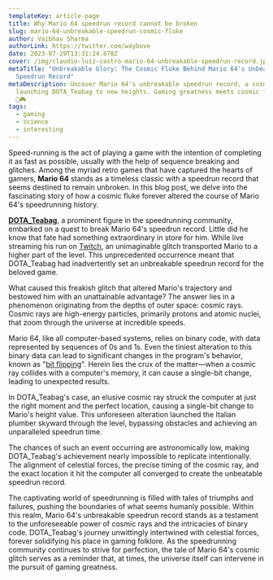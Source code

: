 ```yaml
---
templateKey: article-page
title: Why Mario 64 speedrun record cannot be broken
slug: mario-64-unbreakable-speedrun-cosmic-fluke
author: Vaibhav Sharma
authorLink: https://twitter.com/waybove
date: 2023-07-29T13:31:24.878Z
cover: /img/claudio-luiz-castro-mario-64-unbreakable-speedrun-record.jpg
metaTitle: "Unbreakable Glory: The Cosmic Fluke Behind Mario 64's Unbeatable
  Speedrun Record"
metaDescription: Uncover Mario 64's unbreakable speedrun record, a cosmic fluke
  launching DOTA_Teabag to new heights. Gaming greatness meets cosmic forces!
  🚀🎮
tags:
  - gaming
  - science
  - interesting
---
```

Speed-running is the act of playing a game with the intention of completing it as fast as possible, usually with the help of sequence breaking and glitches. Among the myriad retro games that have captured the hearts of gamers, **Mario 64** stands as a timeless classic with a speedrun record that seems destined to remain unbroken. In this blog post, we delve into the fascinating story of how a cosmic fluke forever altered the course of Mario 64's speedrunning history.

**[DOTA_Teabag](https://www.twitch.tv/dota_teabag)**, a prominent figure in the speedrunning community, embarked on a quest to break Mario 64's speedrun record. Little did he know that fate had something extraordinary in store for him. While live streaming his run on [Twitch](https://www.twitch.tv), an unimaginable glitch transported Mario to a higher part of the level. This unprecedented occurrence meant that DOTA_Teabag had inadvertently set an unbreakable speedrun record for the beloved game.

What caused this freakish glitch that altered Mario's trajectory and bestowed him with an unattainable advantage? The answer lies in a phenomenon originating from the depths of outer space: cosmic rays. Cosmic rays are high-energy particles, primarily protons and atomic nuclei, that zoom through the universe at incredible speeds.

Mario 64, like all computer-based systems, relies on binary code, with data represented by sequences of 0s and 1s. Even the tiniest alteration to this binary data can lead to significant changes in the program's behavior, known as "[bit flipping](https://en.wikipedia.org/wiki/RAM_parity)". Herein lies the crux of the matter—when a cosmic ray collides with a computer's memory, it can cause a single-bit change, leading to unexpected results.

In DOTA_Teabag's case, an elusive cosmic ray struck the computer at just the right moment and the perfect location, causing a single-bit change to Mario's height value. This unforeseen alteration launched the Italian plumber skyward through the level, bypassing obstacles and achieving an unparalleled speedrun time.

The chances of such an event occurring are astronomically low, making DOTA_Teabag's achievement nearly impossible to replicate intentionally. The alignment of celestial forces, the precise timing of the cosmic ray, and the exact location it hit the computer all converged to create the unbeatable speedrun record.

The captivating world of speedrunning is filled with tales of triumphs and failures, pushing the boundaries of what seems humanly possible. Within this realm, Mario 64's unbreakable speedrun record stands as a testament to the unforeseeable power of cosmic rays and the intricacies of binary code. DOTA_Teabag's journey unwittingly intertwined with celestial forces, forever solidifying his place in gaming folklore. As the speedrunning community continues to strive for perfection, the tale of Mario 64's cosmic glitch serves as a reminder that, at times, the universe itself can intervene in the pursuit of gaming greatness.